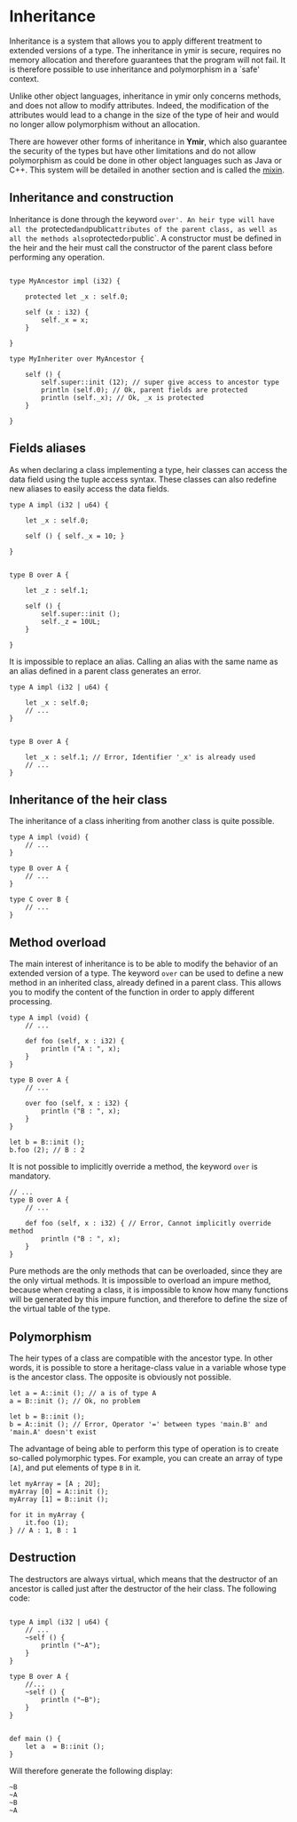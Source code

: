 # Inheritance

Inheritance is a system that allows you to apply different treatment to extended versions of a type. The inheritance in ymir is secure, requires no memory allocation and therefore guarantees that the program will not fail. It is therefore possible to use inheritance and polymorphism in a `safe' context. 

Unlike other object languages, inheritance in ymir only concerns methods, and does not allow to modify attributes. Indeed, the modification of the attributes would lead to a change in the size of the type of heir and would no longer allow polymorphism without an allocation.

There are however other forms of inheritance in **Ymir**, which also guarantee the security of the types but have other limitations and do not allow polymorphism as could be done in other object languages such as Java or C++. This system will be detailed in another section and is called the [mixin](.../../mixin/main.md).


## Inheritance and construction 

Inheritance is done through the keyword `over'. An heir type will have all the `protected` and `public` attributes of the parent class, as well as all the methods also `protected` or `public`. 
A constructor must be defined in the heir and the heir must call the constructor of the parent class before performing any operation.


```ymir

type MyAncestor impl (i32) {

	protected let _x : self.0;

	self (x : i32) {
		self._x = x;
	}
	
}

type MyInheriter over MyAncestor {

	self () {
		self.super::init (12); // super give access to ancestor type
		println (self.0); // Ok, parent fields are protected
		println (self._x); // Ok, _x is protected
	}

}

```

## Fields aliases

As when declaring a class implementing a type, heir classes can access the data field using the tuple access syntax. These classes can also redefine new aliases to easily access the data fields.


```ymir
type A impl (i32 | u64) {

    let _x : self.0;

    self () { self._x = 10; }
    
}


type B over A {

    let _z : self.1;

    self () {
        self.super::init ();
        self._z = 10UL;
    }
    
}
```

It is impossible to replace an alias. Calling an alias with the same name as an alias defined in a parent class generates an error.

```ymir
type A impl (i32 | u64) {

    let _x : self.0;
    // ...
}


type B over A {

    let _x : self.1; // Error, Identifier '_x' is already used
    // ...
}
```

## Inheritance of the heir class

The inheritance of a class inheriting from another class is quite possible.


```ymir
type A impl (void) { 
	// ... 
}

type B over A { 
	// ... 
}

type C over B {
	// ...
}
```


## Method overload

The main interest of inheritance is to be able to modify the behavior of an extended version of a type.
The keyword `over` can be used to define a new method in an inherited class, already defined in a parent class. This allows you to modify the content of the function in order to apply different processing.


```ymir
type A impl (void) {
	// ...
	
	def foo (self, x : i32) {
		println ("A : ", x);
	}	
}

type B over A {
	// ... 
	
	over foo (self, x : i32) {
		println ("B : ", x);
	}
}

let b = B::init ();
b.foo (2); // B : 2
```

It is not possible to implicitly override a method, the keyword `over` is mandatory.

```ymir
// ...
type B over A {
	// ... 
	
	def foo (self, x : i32) { // Error, Cannot implicitly override method
		println ("B : ", x);
	}
}
```

Pure methods are the only methods that can be overloaded, since they are the only virtual methods. It is impossible to overload an impure method, because when creating a class, it is impossible to know how many functions will be generated by this impure function, and therefore to define the size of the virtual table of the type.

## Polymorphism

The heir types of a class are compatible with the ancestor type. In other words, it is possible to store a heritage-class value in a variable whose type is the ancestor class. The opposite is obviously not possible.

```ymir
let a = A::init (); // a is of type A
a = B::init (); // Ok, no problem

let b = B::init ();
b = A::init (); // Error, Operator '=' between types 'main.B' and 'main.A' doesn't exist
```

The advantage of being able to perform this type of operation is to create so-called polymorphic types. For example, you can create an array of type `[A]`, and put elements of type `B` in it.

```ymir
let myArray = [A ; 2U];
myArray [0] = A::init ();
myArray [1] = B::init ();

for it in myArray {
	it.foo (1); 
} // A : 1, B : 1 
```

## Destruction

The destructors are always virtual, which means that the destructor of an ancestor is called just after the destructor of the heir class.
The following code: 

```ymir 

type A impl (i32 | u64) {
	// ...
    ~self () {
        println ("~A");
    }
}

type B over A {
	//...
    ~self () {
        println ("~B");
    }    
}


def main () {
    let a  = B::init ();
}
```

Will therefore generate the following display: 

```ymir
~B
~A
~B
~A
```
